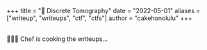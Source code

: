 +++
title = "🤖 Discrete Tomography"
date = "2022-05-01"
aliases = ["writeup", "writeups", "ctf", "ctfs"]
author = "cakehonolulu"
+++

<br>
👨🏽‍🍳 Chef is cooking the writeups... 